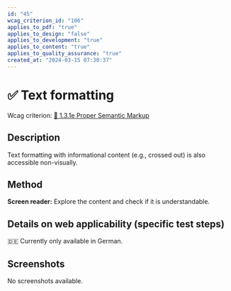 ```yaml
---
id: "45"
wcag_criterion_id: "106"
applies_to_pdf: "true"
applies_to_design: "false"
applies_to_development: "true"
applies_to_content: "true"
applies_to_quality_assurance: "true"
created_at: "2024-03-15 07:30:37"
---
```


# ✅ Text formatting

Wcag criterion: [📜 1.3.1e Proper Semantic Markup](..)

## Description

Text formatting with informational content (e.g., crossed out) is also accessible non-visually.

## Method

**Screen reader:** Explore the content and check if it is understandable.

## Details on web applicability (specific test steps)

🇩🇪 Currently only available in German.

## Screenshots

No screenshots available.
